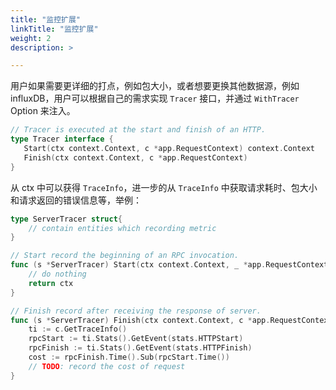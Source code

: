 ```yaml
---
title: "监控扩展"
linkTitle: "监控扩展"
weight: 2
description: >

---
```


用户如果需要更详细的打点，例如包大小，或者想要更换其他数据源，例如 influxDB，用户可以根据自己的需求实现 `Tracer` 接口，并通过 `WithTracer` Option 来注入。

```go
// Tracer is executed at the start and finish of an HTTP.
type Tracer interface {
   Start(ctx context.Context, c *app.RequestContext) context.Context
   Finish(ctx context.Context, c *app.RequestContext)
}
```

从 ctx 中可以获得 `TraceInfo`，进一步的从 `TraceInfo` 中获取请求耗时、包大小和请求返回的错误信息等，举例：

```go
type ServerTracer struct{
	// contain entities which recording metric
}

// Start record the beginning of an RPC invocation.
func (s *ServerTracer) Start(ctx context.Context, _ *app.RequestContext) context.Context {
	// do nothing
	return ctx
}

// Finish record after receiving the response of server.
func (s *ServerTracer) Finish(ctx context.Context, c *app.RequestContext) {
	ti := c.GetTraceInfo()
	rpcStart := ti.Stats().GetEvent(stats.HTTPStart)
	rpcFinish := ti.Stats().GetEvent(stats.HTTPFinish)
	cost := rpcFinish.Time().Sub(rpcStart.Time())
	// TODO: record the cost of request
}
```

